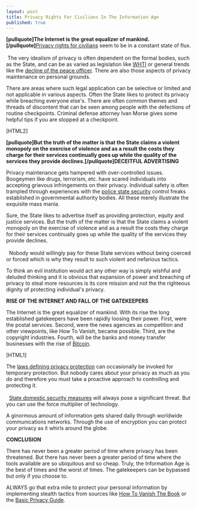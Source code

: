 ```yaml
---
layout: post
title: Privacy Rights For Civilians In The Information Age
published: true
---
```

<p><strong>[pullquote]The Internet is the great equalizer of mankind.[/pullquote]</strong><a title="privacy rights for civilians" href="http://www.howtovanish.com/2012/07/privacy-rights-for-civilians" target="_blank">Privacy rights for civilians</a> seem to be in a constant state of flux. <br/><br/> The very idealism of privacy is often dependent on the formal bodies, such as the State, and can be as varied as legislation like <a title="whti" href="http://www.howtovanish.com/2009/06/how-whti-affects-you/" target="_blank">WHTI</a> or general trends like the <a title="decline of the peace officer" href="http://www.howtovanish.com/2012/07/public-anonymity-decline-peace-officer/" target="_blank">decline of the peace officer</a>. There are also those aspects of privacy maintenance on personal grounds.</p>
<p>There are areas where such legal application can be selective or limited and not applicable in various aspects. Often the State likes to protect its privacy while breaching everyone else's. There are often common themes and threads of discontent that can be seen among people with the defections of routine checkpoints. Criminal defense attorney Ivan Morse gives some helpful tips if you are stopped at a checkpoint.</p>
<p>[HTML2]</p>
<p><strong>[pullquote]But the truth of the matter is that the State claims a violent monopoly on the exercise of violence and as a result the costs they charge for their services continually goes up while the quality of the services they provide declines.[/pullquote]DECEITFUL ADVERTISING</strong></p>
<p>Privacy maintenance gets hampered with over-controlled issues. Boogeymen like drugs, terrorism, etc. have scared individuals into accepting grievous infringements on their privacy. Individual safety is often trampled through experiences with the <a title="experiencing state security" href="http://www.howtovanish.com/2012/07/experiencing-the-police-state-security/" target="_blank">police state security</a> control freaks established in governmental authority bodies. All these merely illustrate the exquisite mass mania.</p>
<p>Sure, the State likes to advertise itself as providing protection, equity and justice services. But the truth of the matter is that the State claims a violent monopoly on the exercise of violence and as a result the costs they charge for their services continually goes up while the quality of the services they provide declines.<br/><br/>  Nobody would willingly pay for these State services without being coerced or forced which is why they result to such violent and nefarious tactics.</p>
<p>To think an evil institution would act any other way is simply wishful and deluded thinking and it is obvious that expansion of power and breaching of privacy to steal more resources is its core mission and not the the righteous dignity of protecting individual's privacy.</p>
<p><strong>RISE OF THE INTERNET AND FALL OF THE GATEKEEPERS</strong></p>
<p>The Internet is the great equalizer of mankind. With its rise the long established gatekeepers have been rapidly loosing their power. First, were the postal services. Second, were the news agencies as competition and other viewpoints, like How To Vanish, became possible. Third, are the copyright industries. Fourth, will be the banks and money transfer businesses with the rise of <a title="bitcoin" href="http://www.bitcoin.org" target="_blank">Bitcoin</a>.</p>
<p>[HTML1]</p>
<p>The <a title="laws defining privacy protection" href="http://www.howtovanish.com/2012/06/laws-protecting-political-privacy/" target="_blank">laws defining privacy protection</a> can occasionally be invoked for temporary protection. But nobody cares about your privacy as much as you do and therefore you must take a proactive approach to controlling and protecting it.<br/><br/>  <a title="domestic security measures" href="http://www.howtovanish.com/2012/07/domestic-security-measures" target="_blank">State domestic security measures</a> will always pose a significant threat. But you can use the force multiplier of technology.</p>
<p>A ginormous amount of information gets shared daily through worldwide communications networks. Through the use of encryption you can protect your privacy as it whirls around the globe.</p>
<p><strong>CONCLUSION</strong></p>
<p>There has never been a greater period of time where privacy has been threatened. But there has never been a greater period of time where the tools available are so ubiquitous and so cheap. Truly, the Information Age is the best of times and the worst of times. The gatekeepers can be bypassed but only if you choose to.</p>
<p>ALWAYS go that extra mile to protect your personal information by implementing stealth tactics from sources like <a title="Privacy" href="http://www.howtovanish.com/products/how-to-vanish-book/">How To Vanish The Book</a> or the <a title="basic privacy guide" href="https://www.coindl.com/page/item/168" target="_blank">Basic Privacy Guide</a>.</p>
